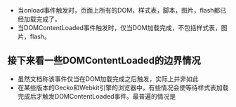 * 当onload事件触发时，页面上所有的DOM，样式表，脚本，图片，flash都已经加载完成了。
* 当DOMContentLoaded事件触发时，仅当DOM加载完成，不包括样式表，图片，flash。

## 接下来看一些DOMContentLoaded的边界情况

* 虽然文档称该事件仅当在DOM加载完成之后触发，实际上并非如此
* 在某些版本的Gecko和Webkit引擎的浏览器中，有些情况会使等待样式表加载完成后才触发DOMContentLoaded事件。最普遍的情况是<script src="">跟在一个<link rel="stylesheet">之后，无论这个script标签是在head还是在body中，只要跟在link的后面。
